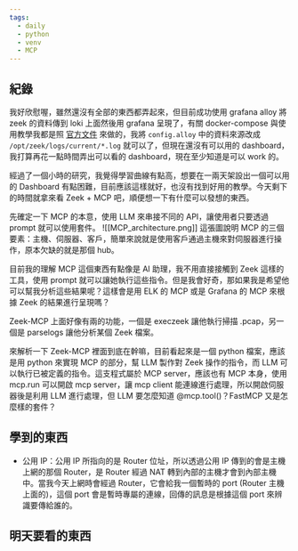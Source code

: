 ```yaml
---
tags:
  - daily
  - python
  - venv
  - MCP
---
```

## 紀錄
我好欣慰喔，雖然還沒有全部的東西都弄起來，但目前成功使用 grafana alloy 將 zeek 的資料傳到 loki 上面然後用 grafana 呈現了，有關 docker-compose 與使用教學我都是照 [官方文件](https://grafana.com/docs/alloy/latest/tutorials/send-logs-to-loki/) 來做的，我將 `config.alloy` 中的資料來源改成 `/opt/zeek/logs/current/*.log` 就可以了，但現在還沒有可以用的 dashboard，我打算再花一點時間弄出可以看的 dashboard，現在至少知道是可以 work 的。

經過了一個小時的研究，我覺得學習曲線有點高，想要在一兩天架設出一個可以用的 Dashboard 有點困難，目前應該這樣就好，也沒有找到好用的教學。今天剩下的時間就拿來看 Zeek + MCP 吧，順便想一下有什麼可以發想的東西。

先確定一下 MCP 的本意，使用 LLM 來串接不同的 API，讓使用者只要透過 prompt 就可以使用套件。
![[MCP_architecture.png]]
這張圖說明 MCP 的三個要素：主機、伺服器、客戶，簡單來說就是使用客戶通過主機來對伺服器進行操作，原本欠缺的就是那個 hub。

目前我的理解 MCP 這個東西有點像是 AI 助理，我不用直接接觸到 Zeek 這樣的工具，使用 prompt 就可以讓她執行這些指令。但是我會好奇，那如果我是希望他可以幫我分析這些結果呢？這樣會是用 ELK 的 MCP 或是 Grafana 的 MCP 來根據  Zeek 的結果進行呈現嗎？

Zeek-MCP 上面好像有兩的功能，一個是 execzeek 讓他執行掃描 .pcap，另一個是 parselogs 讓他分析某個 Zeek 檔案。

來解析一下 Zeek-MCP 裡面到底在幹嘛，目前看起來是一個 python 檔案，應該是用 python 來實現 MCP 的部分，幫 LLM 製作對 Zeek 操作的指令，而 LLM 可以執行已被定義的指令。這支程式屬於 MCP server，應該也有 MCP 本身，使用 mcp.run 可以開啟 mcp server，讓 mcp client 能連線進行處理，所以開啟伺服器後是利用 LLM 進行處理，但 LLM 要怎麼知道 @mcp.tool()？FastMCP 又是怎麼樣的套件？
## 學到的東西
- 公用 IP：公用 IP 所指向的是 Router 位址，所以透過公用 IP 傳到的會是主機上網的那個 Router，是 Router 經過 NAT 轉到內部的主機才會到內部主機中。當我今天上網時會經過 Router，它會給我一個暫時的 port (Router 主機上面的)，這個 port 會是暫時專屬的連線，回傳的訊息是根據這個 port 來辨識要傳給誰的。

## 明天要看的東西
